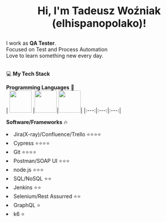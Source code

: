 <h1>
  <p align="center">Hi, I'm Tadeusz Woźniak (elhispanopolako)!</p>
</h1>
<p>I work as <strong>QA Tester</strong>.<br/>Focused on Test and Process Automation <br> Love to learn something new every day.<br></p><br/>
💻<strong> My Tech Stack</strong>

<strong>Programming Languages</strong>  :rocket:
<br/>
| <img src="https://raw.githubusercontent.com/coderjojo/coderjojo/master/img/js.png" width=60> |<img src="https://upload.wikimedia.org/wikipedia/commons/thumb/6/61/HTML5_logo_and_wordmark.svg/230px-HTML5_logo_and_wordmark.svg.png" width=60>|<img src="https://upload.wikimedia.org/wikipedia/commons/thumb/d/d5/CSS3_logo_and_wordmark.svg/1200px-CSS3_logo_and_wordmark.svg.png" width=60>|
|:---:|:---:|:---:|

<strong>Software/Frameworks</strong> 🔥 
<li>Jira(X-ray)/Confluence/Trello ⭐⭐⭐⭐</li>
<li>Cypress ⭐⭐⭐⭐</li>
<li>Git ⭐⭐⭐⭐</li>
<li>Postman/SOAP UI ⭐⭐⭐</li>
<li>node.js ⭐⭐⭐</li>
<li>SQL/NoSQL ⭐⭐</li>
<li>Jenkins ⭐⭐</li>
<li>Selenium/Rest Assurred ⭐⭐</li>
<li>GraphQL ⭐</li>
<li>k6 ⭐</li>





